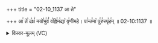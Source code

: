 +++
title = "02-10_1137 आ ते"

+++
आ꣢ ते꣣ द꣡क्षं꣢ मयो꣣भु꣢वं꣣ व꣡ह्नि꣢म꣣द्या꣡ वृ꣢णीमहे। पा꣢न्त꣣मा꣡ पु꣢रु꣣स्पृ꣡ह꣢म् ॥ 02-10:1137 ॥

<details><summary>विस्वर-मूलम् (VC)</summary>

आ ते दक्षं मयोभुवं वह्निमद्या वृणीमहे । पान्तमा पुरुस्पृहम् ॥११३७॥
</details>